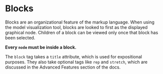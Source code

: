 # Blocks

Blocks are an organizational feature of the markup language. When using the model visualization tool, blocks are looked to first as the displayed graphical node. Children of a block can be viewed only once that block has been selected. 

**Every `node` must be inside a block.**

The `block` tag takes a `title` attribute, which is used for expositional purposes. They also take optional tags like `rep` and `stretch`, which are discussed in the Advanced Features section of the docs.